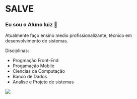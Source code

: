 # SALVE
### Eu sou o Aluno luiz 😬
Atualmente faço ensino medio profissionalizante, técnico em desenvolvimento de sistemas. 

Disciplinas:
- Progmação Front-End
- Progamação Mobile
- Ciencias da Computação
- Banco de Dados
- Analise e Projeto de sistemas

<img heigh="10px" src="https://cdn.jsdelivr.net/gh/devicons/devicon@latest/icons/apple/apple-original.svg" />
